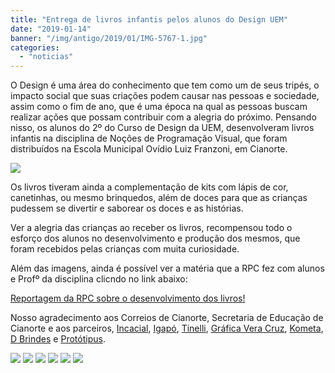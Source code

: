 ```yaml
---
title: "Entrega de livros infantis pelos alunos do Design UEM"
date: "2019-01-14"
banner: "/img/antigo/2019/01/IMG-5767-1.jpg"
categories: 
  - "noticias"
---
```




O Design é uma área do conhecimento que tem como um de seus tripés, o impacto social que suas criações podem causar nas pessoas e sociedade, assim como o fim de ano, que é uma época na qual as pessoas buscam realizar ações que possam contribuir com a alegria do próximo. Pensando nisso, os alunos do 2º do Curso de Design da UEM, desenvolveram livros infantis na disciplina de Noções de Programação Visual, que foram distribuídos na Escola Municipal Ovídio Luiz Franzoni, em Cianorte.
<!--more-->

![](/img/antigo/2019/01/IMG-5767-1.jpg)


Os livros tiveram ainda a complementação de kits com lápis de cor, canetinhas, ou mesmo brinquedos, além de doces para que as crianças pudessem se divertir e saborear os doces e as histórias.

Ver a alegria das crianças ao receber os livros, recompensou todo o esforço dos alunos no desenvolvimento e produção dos mesmos, que foram recebidos pelas crianças com muita curiosidade.

Além das imagens, ainda é possível ver a matéria que a RPC fez com alunos e Profº da disciplina clicndo no link abaixo:

[Reportagem da RPC sobre o desenvolvimento dos livros!](https://globoplay.globo.com/v/7196129/?utm_source=whatsapp&utm_medium=share-bar)

Nosso agradecimento aos Correios de Cianorte, Secretaria de Educação de Cianorte e aos parceiros, [Incacial](http://www.incacial.com.br/), [Igapó](https://www.guiamais.com.br/cianorte-pr/servicos-para-a-industria-grafica/graficas/11469318-2/grafica-igapo), [Tinelli](http://www.tinelli.com.br/), [Gráfica Vera Cruz](https://applocal.com.br/empresa/grafica-vera-cruz/cianorte/pr/9520201), [Kometa](https://www.facebook.com/livrariakometa/), [D Brindes](https://www.guiamais.com.br/cianorte-pr/equipamentos-pecas-e-acessorios/lonas-capas-e-encerados/2291767075-4224014/d-brindes-comunicacao-visual) e [Protótipus](http://www.prototipuspaineis.com.br/).

![](/img/antigo/2019/01/0c404df6-5ad5-40ec-8a24-eff6ac94b4ac.jpg)
![](/img/antigo/2019/01/66b98e9c-4c1e-47d9-991f-5450235cc9662.jpg)
![](/img/antigo/2019/01/1233916b-16ff-4493-ae4d-3d89f95ce805.jpg)
![](/img/antigo/2019/01/IMG-5766-1.jpg)
![](/img/antigo/2019/01/IMG-5767-1.jpg) 
![](/img/antigo/2019/01/IMG-5769-1.jpg)
